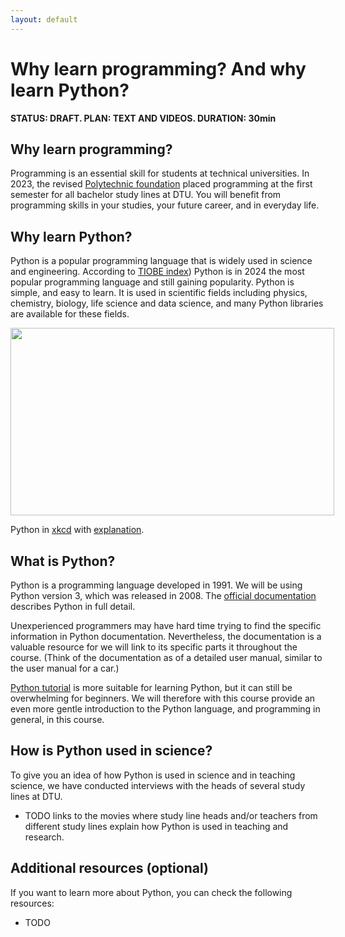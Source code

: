 ```yaml
---
layout: default
---
```


# Why learn programming? And why learn Python?
**STATUS: DRAFT. PLAN: TEXT AND VIDEOS. DURATION: 30min**

## Why learn programming?
Programming is an essential skill for students at technical universities. In 2023, the revised [Polytechnic foundation](https://www.dtu.dk/uddannelse/bachelor/uddannelsens-opbygning/det-polytekniske-grundlag) placed programming at the first semester for all bachelor study lines at DTU. You will benefit from programming skills in your studies, your future career, and in everyday life.

## Why learn Python?
Python is a popular programming language that is widely used in science and engineering. According to [TIOBE index](https://en.wikipedia.org/wiki/TIOBE_index)) Python is in 2024 the most popular programming language and still gaining popularity. Python is simple, and easy to learn. It is used in scientific fields including physics, chemistry, biology, life science and data science, and many Python libraries are available for these fields. 

<!---If only I could include just half of the comic.
![Python in xkcd](https://imgs.xkcd.com/comics/python.png)
but nothing seems to work as I want it.-
--->

<!--style>
.clip-me {    
  clip-path: inset(0% 0% 50% 0%); 
} 
</style>
<img class="clip-me" src="https://imgs.xkcd.com/comics/python.png"-->
 
<div style="position: relative; width: 518px; height: 300px;">
    <img src="https://imgs.xkcd.com/comics/python.png" 
        style="width: 100%; height: 100%; object-fit: none; object-position: 0% 0%;" >
</div>

Python in [xkcd](https://xkcd.com/) with [explanation](https://www.explainxkcd.com/wiki/index.php/353:_Python).

## What is Python?

Python is a programming language developed in 1991. We will be using Python version 3, which was released in 2008. The [official documentation](https://docs.python.org/3/) describes Python in full detail.

Unexperienced programmers may have hard time trying to find the specific information in Python documentation. Nevertheless, the documentation is a valuable resource for we will link to its specific parts it throughout the course. (Think of the documentation as of a detailed user manual, similar to the user manual for a car.)

[Python tutorial](https://docs.python.org/3/tutorial/index.html) is more suitable for learning Python, but it can still be overwhelming for beginners. We will therefore with this course provide an even more gentle introduction to the Python language, and programming in general, in this course.

## How is Python used in science?

To give you an idea of how Python is used in science and in teaching science, we have conducted interviews with the heads of several study lines at DTU.

* TODO links to the movies where study line heads and/or teachers from different study lines explain how Python is used in teaching and research.

## Additional resources (optional)
If you want to learn more about Python, you can check the following resources:
* TODO